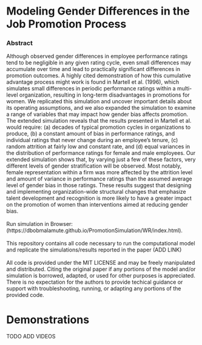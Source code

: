 <h1>Modeling Gender Differences in the Job Promotion Process</h1>
<h3>Abstract</h3>
Although observed gender differences in employee performance ratings tend to be negligible in any given rating cycle, even small differences may accumulate over time and lead to practically significant differences in promotion outcomes.  A highly cited demonstration of how this cumulative advantage process might work is found in Martell et al. (1996), which simulates small differences in periodic performance ratings within a multi-level organization, resulting in long-term disadvantages in promotions for women.  We replicated this simulation and uncover important details about its operating assumptions, and we also expanded the simulation to examine a range of variables that may impact how gender bias affects promotion.  The extended simulation reveals that the results presented in Martell et al. would require: (a) decades of typical promotion cycles in organizations to produce, (b) a constant amount of bias in performance ratings, and individual ratings that never change during an employee’s tenure, (c) random attrition at fairly low and constant rate, and (d) equal variances in the distribution of performance ratings for female and male employees.  Our extended simulation shows that, by varying just a few of these factors, very different levels of gender stratification will be observed.  Most notably, female representation within a firm was more affected by the attrition level and amount of variance in performance ratings than the assumed average level of gender bias in those ratings. These results suggest that designing and implementing organization-wide structural changes that emphasize talent development and recognition is more likely to have a greater impact on the promotion of women than interventions aimed at reducing gender bias.  
<br>
<br>
Run simulation in Browser: (https://dbobmalamute.github.io/PromotionSimulation/WR/index.html).
<br>
<br>
This repository contains all code necessary to run the computational model and replicate the simulations/results reported in the paper (ADD LINK)
<br>
<br>
All code is provided under the MIT LICENSE and may be freely manipulated and distributed. Citing the original paper if any portions of the model and/or simulation is borrowed, adapted, or used for other purposes is appreciated. There is no expectation for the authors to provide techical guidance or support with troubleshooting, running, or adapting any portions of the provided code.

<h1>Demonstrations</h1>

TODO ADD VIDEOS



